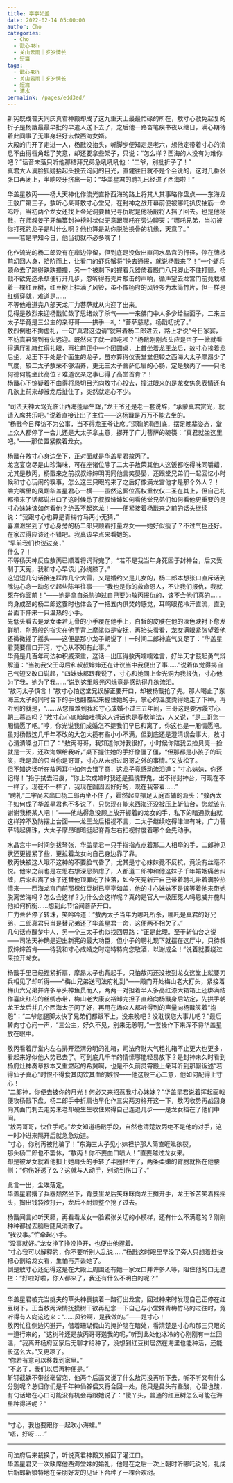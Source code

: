 ```yaml
---
title: 亭亭如盖
date: 2022-02-14 05:00:00
author: Cho
categories: 
  - Cho
  - 戬心48h
  - 关山云雨｜岁岁情长
  - 短篇
tags: 
  - 戬心48h
  - 关山云雨｜岁岁情长
  - 短篇
  - 清水
permalink: /pages/edd3ed/
---
```


新宪既成普天同庆真君神殿却成了这九重天上最最忙碌的所在，敖寸心赦免起复的折子是杨戬最最早批的早遣人送下去了，之后他一路奋笔疾书夜以继日，满心期待着此间事了无事身轻好去做西海女婿。  
大殿的门开了走进一人，杨戬没抬头，听脚步便知定是老六，想他定带着寸心的消息不由得唇角起了笑意，却还要拿些架子，只说：“怎么样？西海的人没有为难你吧？”话音未落只听他那结拜兄弟急吼吼吼他：“二爷，别批折子了！”  
真君大人满脸狐疑抬起头投去询问的目光，直健往日就不是个会说的，这时几番张张口再闭上，半晌咬牙挤出一句：“华盖星君的聘礼已经进了西海啦！”

华盖星敖丙——杨大天神化作流光直扑西海的路上将其人其事略作盘点——东海龙王敖广第三子，敖听心亲哥敖寸心堂兄，在封神之战开幕前便被哪吒扒皮抽筋一命呜呼，当初两个龙女还找上金光洞要替兄寻仇呢是他杨戬将人挡了回去。也是他杨戬，在师叔姜子牙编纂封神榜时状似无意跟哪吒在旁边聊天：“哪吒兄弟，当初被你打死的龙子是叫什么啊？他也算是助你脱胎换骨的机缘，天意了。”  
——若是早知今日，他当初就不必多嘴了！

化作流光的杨二郎没有在岸边停留，但到底是没做出直闯水晶宫的行径，停在牌楼前幻回人身，拾阶而上，让看门的虾兵蟹将“快去通报，就说杨戬来了！”一个虾兵领命去了跑得跌跌撞撞，另一个被剩下的握着兵器倚着殿门八只脚止不住打颤，杨戬不欲先造杀孽便行开几步，忽听得有壳片敲击的声响，循声望去龙宫门前竟栽植着一棵红豆树，红豆树上挂满了风铃，虽不像杨府的风铃多为木简竹片，但一样是红绸穿就，难道是……  
不等他难道完八部天龙广力菩萨就从内迎了出来。  
见得是敖烈来迎杨戬忙敛了思绪敛了杀气——一来佛门中人多少给些面子，二来三太子毕竟是三公主的亲哥哥——拱手一礼：“菩萨慈悲。杨戬叨扰了。”  
敖烈倒也不拘虚礼，一句“真君这边请”就带着杨二郎进去，路上才说“今日家宴，不妨真君驾到有失远迎。既然来了就一起吃呗？”杨戬刚刚点头应是帘子一掀就看得满厅礼箱红得扎眼，再往前正中一个团圆桌，上首坐着龙王龙后，敖寸心挨着龙后坐，龙王下手处是个面生的龙子，虽亦算得仪表堂堂但较之西海大太子摩昂少了气度，较二太子敖荣不够涵养，更无三太子菩萨低眉的心肠，定是敖丙了——只他何德何能坐此高位？难道议亲之事已得了高堂首肯？！  
杨戬心下惊疑着不由得将恳切目光向敖寸心投去，撞进眼来的是龙女焦急表情还有几欲上前来却被龙后扯住了，突然就定心不少。

“司法天神大驾光临让西海蓬荜生辉，”龙王爷还是老一套说辞，“承蒙真君赏光，就请入席共乐吧。”说着直接让出了主位——这杨戬是万万不能去坐的。  
“杨戬今日拜访不为公事，当不得龙王爷让席。”深鞠躬鞠到底，摆足晚辈姿态，堂上众人都停了一会儿还是大太子拿主意，挪开了广力菩萨的碗筷：“真君就坐这里吧。”——那位置紧挨着龙女。

杨戬在敖寸心身边坐下，正对面就是华盖星君敖丙了。  
龙宫宴席尽是山珍海味，可在座诸位除了二太子敖荣其他人这饭都吃得味同嚼蜡，尤其是敖丙，杨戬来之前叔叔婶婶明明同他言笑晏晏，还跟堂兄弟们一起回忆小时候和寸心玩闹的糗事，怎么这三只眼的来了之后好像满龙宫他才是那个外人？！  
嚼完嘴里的凤翅华盖星君心一横——虽然这厮位高权重仅仅二圣在其上，但自己礼都带来了话都说出口了这时候怂了叔叔婶婶如何看他堂兄弟们如何看他更重要的是寸心妹妹该如何看他？绝丢不起这龙！——便紧接着杨戬来之前的话头继续说：“我跟寸心也算是青梅竹马两小无猜，”  
喜滋滋坐到了寸心身旁的杨二郎只顾着打量龙女——她好似瘦了？不过气色还好。在家过得应该还不错吧。我真该早点来看她的。  
“早前我们也议过亲，”  
什么？！  
不等杨天神反应敖丙已顺着将词背完了，“若不是我当年身死困于封神台，后又受制于天宪，我和寸心早该儿孙绕膝了。”  
这短短几句话接连踩炸几个大雷，又是婚约又是儿女的，杨二郎本想张口直斥话到嘴边心念一动忽忆起些陈年往事——“我也是你的救命恩人，不让我们报仇，我就死在你面前！”——她是拿自杀胁迫过自己要为敖丙报仇的，该不会他们真的……肉身成圣的杨二郎这霎时也体会了一把五内俱焚的感觉，耳鸣眼花冷汗直流，直到台面下伸来一只温热的小手。  
先低头看去是龙女柔若无骨的小手覆在他手上，白皙的皮肤在他的深色映衬下愈发鲜明，削葱般的指尖在他手背上摩挲似是安抚，再抬头看看，龙女满眼紧张望着他还微微摇了摇头——这便是那小龙子胡说了！一时间二郎神底气又足了：“华盖星君莫要信口开河，寸心从不知有此事。”  
毕竟是几百年司法神积威深重，这话一出压得敖丙嚅嚅难言，好半天才鼓起勇气辩解道：“当初我父王母后和叔叔婶婶还在计议当中我便出了事……”说着似觉得揭自己气短又改口说起，“四妹妹都跟我说了，寸心和她同上金光洞为我报仇，寸心他为了我，她为了我……”说到这里眼光闪烁竟是感动得几欲流泪。  
“敖丙太子慎言！”敖寸心怕这堂兄误解正要开口，却被杨戬抢了先。那人喝止了东海三太子的同时台下的手也翻覆起来握住她的手，掌心的温度烫得她走了下神，再听到的就是，“……从您罹难到我和寸心成婚不过三五年间，三哥这是要污蔑寸心朝三暮四吗？”敖寸心心底暗暗吐槽这人讲话也是春秋笔法，人又说，“是三哥您一厢情愿了吧。”哼，你光说我们成婚怎不提我们早已和离了，你这也是一厢情愿吧。  
虽对杨戬这几千年不改的大包大揽有些小小不满，但到底还是澄清误会事大，敖寸心清清嗓也开口了：“敖丙哥哥，我知道你对我很好，小时候你陪我去捡贝壳一捡就是一天，还吹海螺给我听，”桌下握住她的手好像僵了僵，“但那都是小孩子的玩笑，我是真的只当你是哥哥，寸心从未想过哥哥之外的事情。”又放松了。  
但不知这话听在敖丙耳中如何会错了意，这龙子竟感动流泪道：“寸心妹妹，你还记得！”抬手拭去泪痕，“你上次成婚时我还是孤魂野鬼，出不得封神台，可现在不一样了。现在不一样了，我现在囫囵囵好好的，现在我带着……”  
“聘礼”二字尚未出口杨二郎再坐不住了，霍然起立摆足天庭首辅的派头：“敖丙太子如何成了华盖星君也不多说了，只您现在能来西海还没被压上斩仙台，您就该先谢谢我杨某人吧！”——他站得急没顾上放开握着的龙女的手，私下的暗通款曲就这样猝不及防摆上台面——龙王龙后相视不言，二太子继续吃得津津有味，广力菩萨转起佛珠，大太子摩昂暗暗挺起脊背左右扫视忖度着哪个会先动手。

水晶宫中一时间剑拔弩张，华盖星君一只手指指点点着那二人相牵的手，二郎神见状还更握紧了些，更拉着龙女向自己身边靠了靠。  
敖丙快被这人哦不这神的不要脸气昏了，尤其是寸心妹妹竟不反抗，竟没有丝毫不悦。他来之前也是左思右想深思熟虑了，人都道二郎神和他这妹子千年婚姻痛苦纠缠，后来和离了妹子还替他顶罪吃了挂落，如今天宪新开自己带着聘礼带着满腔热情来——西海龙宫门前那棵红豆树已亭亭如盖，他的寸心妹妹不是该等着他来带她脱离苦海吗？怎么会这样？为什么会这样呢？真的是官大一级压死人吗恩威并施叫他如何抗衡……想到此节恰闻菩萨开口。  
广力菩萨停了转珠，笑吟吟道：“敖丙太子当年为哪吒所杀，哪吒是真君的好兄弟，二郎真君只当是替兄弟还了华盖星君一命，这便两不相欠了。”  
几句话点醒梦中人，另一个三太子也似找回思路：“正是此理。至于斩仙台之说——司法天神确是迎出新宪的最大功臣，但小子的聘礼现下就摆在这厅中，只待叔叔婶婶首肯——待我和寸心成婚之时定特特向您敬酒，以谢成全！”说着就要绕过来拉开龙女。

杨戬手里已经捏紧折扇，摩昂太子也背起手，只怕敖丙还没挨到龙女这堂上就要刀兵相见了却听得——“梅山兄弟送司法府礼到”——殿门开处梅山老大打头，紧接着梅山六兄弟并许多草头神鱼贯而入，两两一对担着半人多高红漆大箱箱上还绑满结作喜庆红花的丝绸赤带，梅山老大康安裕卸完担子直趋向杨戬身后站定，先拱手朝龙王龙后并几个西海太子问了好，再用在场众人都听得到的声量向杨戬笑着“抱怨”：“二爷您腿脚太快了兄弟们都跟不上。没来晚吧？没耽误您大事儿吧？”最后转向寸心问一声，“三公主，好久不见，别来无恙啊。”一套操作下来浑不将华盖星放在眼中。

敖丙看着厅堂内左右排开泾渭分明的礼箱，司法府财大气粗礼箱不止更大也更多，看起来好似他大势已去了。可到底几千年的情愫哪能轻易放下？是封神未久时看到杨府灶神奏章抄本又重燃起的希冀啊，也是不久前灵霄殿上亲耳听到那厮诉述“若得仙子真心”时恨不得食其肉饮其血的嫉恨——他这般三心二意，他如何配得上寸心！  
“二郎神，你便去披你的月光！何必又来招惹我寸心妹妹？”华盖星君说着挥起画戟便攻杨戬下盘，杨二郎手中折扇也早化作三尖两刃格开这一下，敖丙收势再战回身向其面门刺去走势未老却硬生生收住累得自己连退几步——是龙女挡在了他们中间。  
“敖丙哥哥，快住手吧。”龙女知道杨戬手段，自然也清楚敖丙绝不是他的对手，这一时冲进来隔开后就急急劝道。  
“寸心，你别再被他骗了！”东海三太子见小妹袒护那人简直睚眦欲裂。  
那头杨二郎也不罢休，“敖丙！你不要血口喷人！”直要越过龙女来。  
却是被龙女就着他扣上她肩头的手转了半圈拦住了，两条柔嫩的臂膀就搭在他腰侧：“你伤好透了么？这就与人动手，别动到伤口了。”

此言一出，尘埃落定。  
华盖星君撂了兵器颓然坐下，背景里龙后笑眯眯向龙王摊开手，龙王爷苦笑着摇摇头，掏出钱袋欲打开，龙后不耐烦整个抢了过去。

杨戬闻言如听天籁，再看看龙女一脸紧张关切的小模样，还有什么不满意的？刚刚种种都抛去脑后随风消散了。  
“我没事。”忙牵起小手。  
“没事就好。”龙女挣了挣没挣开，也便由他握着。  
“寸心我可以解释的，你不要听别人乱说……”杨戬这时眼里早没了旁人只想着赶快把心剖给龙女看，生怕再弄丢她了。  
倒是敖寸心还记得这是在大殿上周围还有她一家龙口并许多人等，阻住他的口无遮拦：“好啦好啦，你人都来了，我还有什么不明白的呢？”

---

华盖星君被充当挑夫的草头神裹挟着一路行出龙宫，回过神来时发现自己正停在红豆树下。正当敖丙深情抚摸树干欲再纪念一下自己与小堂妹青梅竹马的过往时，竟听得有人向这边来：“……风铃啊，是我做的。”——是寸心！  
敖丙忙往侧边闪避开，借着珊瑚假山的掩护隐在暗处，看清楚是寸心和那三只眼的一道行来的，“这树种还是敖丙哥哥送我的呢，”听到此处他冰冷的心刚刚有一丝回温，“我离开杨府回家后无聊才给种了，没想到红豆树居然在海里也能种活，还能长这么大。”又更凉了。  
“你若有意可以移栽到家里。”  
“不必了，我们以后再种便是。”  
斩钉截铁不带丝毫留恋，他两个后面又说了什么敖丙没再听下去，听不听又有什么分别呢？总归你们是千年神仙眷侣又将合回一处，他只是鼻头有些酸，心里也酸，有句话堵在心口可能没有机会再跟她说了：“傻丫头，普通的红豆树怎么可能在海里种得活呢？”

---

“寸心，我也要跟你一起吹小海螺。”  
“唔，好呀……”

---

司法府后来裁换了，听说真君神殿又搬回了灌江口。  
华盖星君又一次缺席他西海堂妹的婚礼，他是在之后一次上朝时听哪吒说的，礼成后新郎新娘特地在亲朋好友的见证下合种了一棵合欢树。
